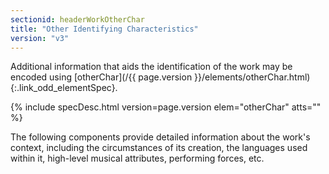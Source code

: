 ```yaml
---
sectionid: headerWorkOtherChar
title: "Other Identifying Characteristics"
version: "v3"
---
```




Additional information that aids the identification of the work may be encoded using
[otherChar](/{{ page.version }}/elements/otherChar.html){:.link_odd_elementSpec}.



{% include specDesc.html version=page.version elem="otherChar" atts="" %}



The following components provide detailed information about the work's context, including
the circumstances of its creation, the languages used within it, high-level musical
attributes, performing forces, etc.


